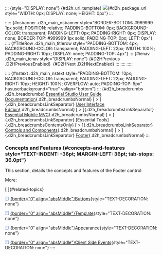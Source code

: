 ::: {style="DISPLAY: none"}
[](ms-xhelp:///?Id=d2h_url_template){#d2h_url_template} ![](!package_url!){#d2h_package_url style="WIDTH: 0px; DISPLAY: none; HEIGHT: 0px"}
:::

::::: {#nsbanner .d2h_main_nsbanner style="BORDER-BOTTOM: #999999 1px solid; POSITION: relative; PADDING-BOTTOM: 0px; BACKGROUND-COLOR: transparent; PADDING-LEFT: 0px; PADDING-RIGHT: 0px; DISPLAY: none; BORDER-TOP: #999999 1px solid; PADDING-TOP: 0px; LEFT: 0px"}
:::: {#TitleRow .d2h_main_titlerow style="PADDING-BOTTOM: 4px; BACKGROUND-COLOR: transparent; PADDING-LEFT: 22px; WIDTH: 100%; PADDING-RIGHT: 10px; DISPLAY: none; PADDING-TOP: 4px"}
::: {#ienav .d2h_main_ienav style="DISPLAY: none"}
[](ms-xhelp:///?Id=996849a4-8adc-4a31-a3df-79c0402c020d){#D2HPrevious .D2HPreviousEnabled}  [](ms-xhelp:///?Id=711ee560-1a0c-47c4-a979-c4a63b6abbb0){#D2HNext .D2HNextEnabled}
:::
::::
:::::

:::: {#nstext .d2h_main_nstext style="PADDING-BOTTOM: 10px; BACKGROUND-COLOR: transparent; PADDING-LEFT: 22px; PADDING-RIGHT: 10px; HEIGHT: 100%; OVERFLOW: auto; PADDING-TOP: 5px" hasuserbackground="true" valign="bottom"}
::: {#d2h_breadcrumbs .d2h_breadcrumbs}
[Essential Studio User Guide Documentation](ms-xhelp:///?Id=12457748-09e3-4d74-a240-8e049cedf030){.d2h_breadcrumbsNormal} [ \> ]{.d2h_breadcrumbsLinkSeparator} [User Interface Edition](ms-xhelp:///?Id=c29296b7-531c-413b-a0ec-488ca1f7f669){.d2h_breadcrumbsNormal} [ \> ]{.d2h_breadcrumbsLinkSeparator} [Essential Mobile MVC](ms-xhelp:///?Id=74df42e3-5434-4590-9be6-3ae2f911cbbc){.d2h_breadcrumbsNormal} [ \> ]{.d2h_breadcrumbsLinkSeparator} [Essential Tools]{.d2h_breadcrumbsContentsOnly} [ \> ]{.d2h_breadcrumbsLinkSeparator} [Controls and Components](ms-xhelp:///?Id=143afae1-3f83-4d32-9bfa-92ed7022a696){.d2h_breadcrumbsNormal} [ \> ]{.d2h_breadcrumbsLinkSeparator} [Footer](ms-xhelp:///?Id=7aef4a47-7911-41b1-b8e2-d0ad84ea879b){.d2h_breadcrumbsNormal}
:::

### Concepts and Features {#concepts-and-features style="TEXT-INDENT: -36pt; MARGIN-LEFT: 36pt; tab-stops: 36.0pt"}

This section, details the concepts and features of the Footer control:

More:

[ ]{#related-topics}

[![](button.gif){border="0" align="absMiddle"}Buttons](ms-xhelp:///?Id=8c14c587-d654-44dc-b0bb-c4cb93c617c2){style="TEXT-DECORATION: none"}

[![](button.gif){border="0" align="absMiddle"}Template](ms-xhelp:///?Id=0dc1f4fc-4e4d-4339-a945-2da19f9f4a30){style="TEXT-DECORATION: none"}

[![](button.gif){border="0" align="absMiddle"}Appearance](ms-xhelp:///?Id=24dc6420-8908-4ea7-ad0c-3165fb6138ad){style="TEXT-DECORATION: none"}

[![](button.gif){border="0" align="absMiddle"}Client Side Events](ms-xhelp:///?Id=2f9606ae-4949-4570-83d4-61de3fc80829){style="TEXT-DECORATION: none"}
::::
